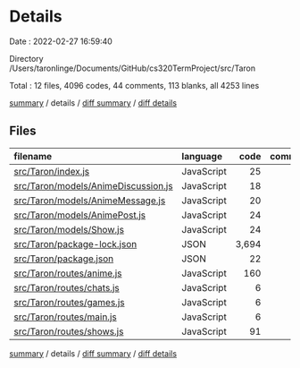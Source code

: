 # Details

Date : 2022-02-27 16:59:40

Directory /Users/taronlinge/Documents/GitHub/cs320TermProject/src/Taron

Total : 12 files,  4096 codes, 44 comments, 113 blanks, all 4253 lines

[summary](results.md) / details / [diff summary](diff.md) / [diff details](diff-details.md)

## Files
| filename | language | code | comment | blank | total |
| :--- | :--- | ---: | ---: | ---: | ---: |
| [src/Taron/index.js](/src/Taron/index.js) | JavaScript | 25 | 7 | 7 | 39 |
| [src/Taron/models/AnimeDiscussion.js](/src/Taron/models/AnimeDiscussion.js) | JavaScript | 18 | 0 | 4 | 22 |
| [src/Taron/models/AnimeMessage.js](/src/Taron/models/AnimeMessage.js) | JavaScript | 20 | 0 | 4 | 24 |
| [src/Taron/models/AnimePost.js](/src/Taron/models/AnimePost.js) | JavaScript | 24 | 0 | 4 | 28 |
| [src/Taron/models/Show.js](/src/Taron/models/Show.js) | JavaScript | 24 | 0 | 4 | 28 |
| [src/Taron/package-lock.json](/src/Taron/package-lock.json) | JSON | 3,694 | 0 | 1 | 3,695 |
| [src/Taron/package.json](/src/Taron/package.json) | JSON | 22 | 0 | 1 | 23 |
| [src/Taron/routes/anime.js](/src/Taron/routes/anime.js) | JavaScript | 160 | 22 | 49 | 231 |
| [src/Taron/routes/chats.js](/src/Taron/routes/chats.js) | JavaScript | 6 | 0 | 4 | 10 |
| [src/Taron/routes/games.js](/src/Taron/routes/games.js) | JavaScript | 6 | 0 | 4 | 10 |
| [src/Taron/routes/main.js](/src/Taron/routes/main.js) | JavaScript | 6 | 0 | 4 | 10 |
| [src/Taron/routes/shows.js](/src/Taron/routes/shows.js) | JavaScript | 91 | 15 | 27 | 133 |

[summary](results.md) / details / [diff summary](diff.md) / [diff details](diff-details.md)